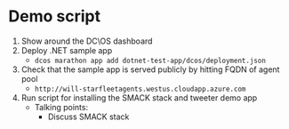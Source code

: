 # Demo script

1. Show around the DC\OS dashboard
1. Deploy .NET sample app
    - `dcos marathon app add dotnet-test-app/dcos/deployment.json`
1. Check that the sample app is served publicly by hitting FQDN of agent pool
    - `http://will-starfleetagents.westus.cloudapp.azure.com`
1. Run script for installing the SMACK stack and tweeter demo app
    - Talking points:
        - Discuss SMACK stack